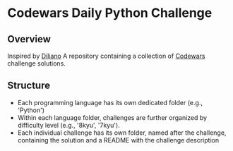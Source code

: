 # Codewars Daily Python Challenge

## Overview
Inspired by [Diliano](https://github.com/Diliano)
A repository containing a collection of [Codewars](https://www.codewars.com/) challenge solutions.

## Structure
- Each programming language has its own dedicated folder (e.g., 'Python')
- Within each language folder, challenges are further organized by difficulty level (e.g., '8kyu', '7kyu').
- Each individual challenge has its own folder, named after the challenge, containing the solution and a README with the challenge description


